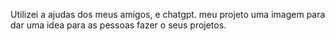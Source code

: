 Utilizei a ajudas dos meus amigos, e chatgpt.
meu projeto uma imagem para dar uma idea para as pessoas fazer o seus projetos.
